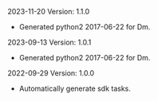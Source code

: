 2023-11-20 Version: 1.1.0
- Generated python2 2017-06-22 for Dm.

2023-09-13 Version: 1.0.1
- Generated python2 2017-06-22 for Dm.

2022-09-29 Version: 1.0.0
- Automatically generate sdk tasks.

